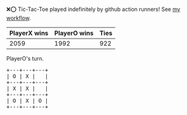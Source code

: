 :x::o: Tic-Tac-Toe played indefinitely by github action runners! See [my workflow](.github/workflows/play.yaml).

|PlayerX wins|PlayerO wins|Ties|
|-|-|-|
|2059|1992|922|

PlayerO's turn.

<pre>
+---+---+---+
| O | X |   |
+---+---+---+
| X | X |   |
+---+---+---+
| O | X | O |
+---+---+---+
</pre>